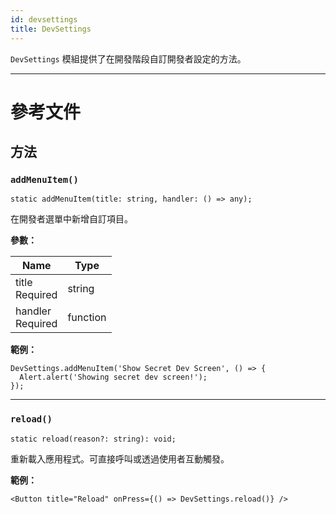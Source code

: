 ```yaml
---
id: devsettings
title: DevSettings
---
```


`DevSettings` 模組提供了在開發階段自訂開發者設定的方法。

---

# 參考文件

## 方法

### `addMenuItem()`

```tsx
static addMenuItem(title: string, handler: () => any);
```

在開發者選單中新增自訂項目。

**參數：**

| Name                                                         | Type     |
| ------------------------------------------------------------ | -------- |
| title <div className="label basic required">Required</div>   | string   |
| handler <div className="label basic required">Required</div> | function |

**範例：**

```tsx
DevSettings.addMenuItem('Show Secret Dev Screen', () => {
  Alert.alert('Showing secret dev screen!');
});
```

---

### `reload()`

```tsx
static reload(reason?: string): void;
```

重新載入應用程式。可直接呼叫或透過使用者互動觸發。

**範例：**

```tsx
<Button title="Reload" onPress={() => DevSettings.reload()} />
```